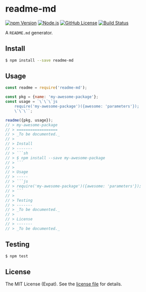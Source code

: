 readme-md
=========
[![npm Version][NPM VERSION BADGE]][NPM PAGE]
[![Node.js][NODE VERSION BADGE]][NODE PAGE]
[![GitHub License][LICENSE BADGE]][LICENSE PAGE]
[![Build Status][BUILD BADGE]][BUILD PAGE]

A `README.md` generator.

Install
-------
```sh
$ npm install --save readme-md
```

Usage
-----
````js
const readme = require('readme-md');

const pkg = {name: 'my-awesome-package'};
const usage = `\`\`\`js
    require('my-awesome-package')({awesome: 'parameters'});
    \`\`\``;

readme({pkg, usage});
// > my-awesome-package
// > ==================
// > _To be documented._
// >
// > Install
// > -------
// > ```sh
// > $ npm install --save my-awesome-package
// > ```
// >
// > Usage
// > -----
// > ```js
// > require('my-awesome-package')({awesome: 'parameters'});
// > ```
// >
// > Testing
// > -------
// > _To be documented._
// >
// > License
// > -------
// > _To be documented._
````

Testing
-------
```sh
$ npm test
```

License
-------
The MIT License (Expat). See the [license file](LICENSE) for details.

[BUILD BADGE]: https://img.shields.io/travis/jbenner-radham/node-readme-md.svg?style=flat-square
[BUILD PAGE]: https://travis-ci.org/jbenner-radham/node-readme-md
[LICENSE BADGE]: https://img.shields.io/badge/license-MIT%20License-blue.svg?style=flat-square
[LICENSE PAGE]: https://github.com/jbenner-radham/node-readme-md/blob/master/LICENSE
[NODE PAGE]: https://nodejs.org/
[NODE VERSION BADGE]: https://img.shields.io/node/v/readme-md.svg?style=flat-square
[NPM PAGE]: https://www.npmjs.com/package/readme-md
[NPM VERSION BADGE]: https://img.shields.io/npm/v/readme-md.svg?style=flat-square
